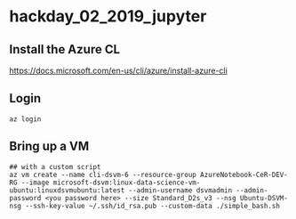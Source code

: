 # hackday_02_2019_jupyter


## Install the Azure CL

https://docs.microsoft.com/en-us/cli/azure/install-azure-cli


## Login 

```
az login
```

## Bring up a VM

```
## with a custom script
az vm create --name cli-dsvm-6 --resource-group AzureNotebook-CeR-DEV-RG --image microsoft-dsvm:linux-data-science-vm-ubuntu:linuxdsvmubuntu:latest --admin-username dsvmadmin --admin-password <you password here> --size Standard_D2s_v3 --nsg Ubuntu-DSVM-nsg --ssh-key-value ~/.ssh/id_rsa.pub --custom-data ./simple_bash.sh
```


